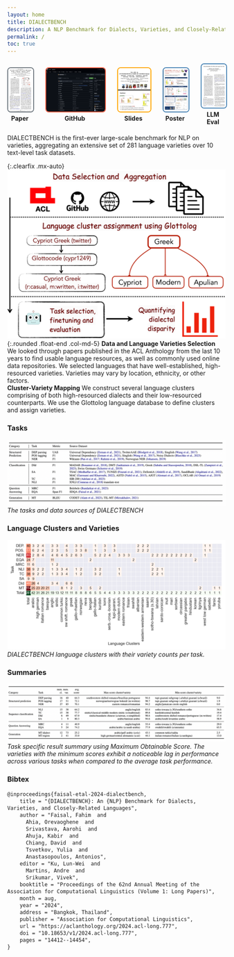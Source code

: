 ```yaml
---
layout: home
title: DIALECTBENCH
description: A NLP Benchmark for Dialects, Varieties, and Closely-Related Languages.
permalink: /
toc: true
---
```


<div class="button-container text-center">
  <a href="https://aclanthology.org/2024.acl-long.777.pdf" target="_blank" class="text-center">
    <img src="assets/theme/images/paper_preview.png" alt="Paper Preview" class="preview-image paper-border">
    <div>Paper</div>
  </a>
  <a href="https://github.com/ffaisal93/DialectBench" target="_blank" class="text-center">
    <img src="assets/theme/images/github_preview.png" alt="GitHub Preview" class="preview-image github-border">
    <div>GitHub</div>
  </a>
  <a href="https://drive.google.com/file/d/19M4vDHi8N8jtUEpjdhXlHGin51aGmHIt/view?usp=sharing" target="_blank" class="text-center">
    <img src="assets/theme/images/slides_preview.png" alt="Slides Preview" class="preview-image slides-border">
    <div>Slides</div>
  </a>
  <a href="https://drive.google.com/file/d/199TJFb9A6pj9zak61VmsjUD8VmoYaIJq/view?usp=sharing" target="_blank" class="text-center">
    <img src="assets/theme/images/poster_preview.png" alt="Poster Preview" class="preview-image poster-border">
    <div>Poster</div>
  </a>
  <a href="https://drive.google.com/file/d/1gitX2cbFCzvaCfbJqElPlaegviVzEX6m/view?usp=sharing" target="_blank" class="text-center">
    <img src="assets/theme/images/llm_eval_paper.png" alt="Paper (LLM Evaluation)" class="preview-image poster-border">
    <div>LLM Eval</div>
  </a>
</div>

<style>
  .button-container {
    display: flex;
    justify-content: center;
    align-items: center;
    gap: 30px;
    margin: 20px 0;
  }
  .button-container a {
    text-align: center;
    text-decoration: none;
    color: inherit;  /* Use the default text color */
  }
  .preview-image {
    display: block;
    margin: 0 auto 5px;
    height: 100px;
    border: 2px solid #ccc;  /* Default border color */
    border-radius: 8px;  /* Optional: rounded corners */
  }
  .paper-border {
    border-color: #6c757d; /* Gray border for Paper */
  }
  .github-border {
    border-color: #ff6347; /* Tomato border for GitHub */
  }
  .slides-border {
    border-color: #ffa500; /* Orange border for Slides */
  }
  .poster-border {
    border-color: #4682b4; /* Steel blue border for Poster */
  }
  .button-container div {
    font-weight: bold;  /* Make the text bold for emphasis */
    margin-top: 5px;  /* Add spacing between the image and text */
  }
</style>






DIALECTBENCH is the first-ever large-scale benchmark for NLP on varieties, aggregating an extensive set of 281 language varieties over 10 text-level task datasets.

{:.clearfix .mx-auto}
![alt text](assets/theme/images/dialectbench_framework.png){:.rounded .float-end .col-md-5}
**Data and Language Varieties Selection** We looked through papers published in the ACL Anthology from the last 10 years to find usable language resources, as well as commonly used online data repositories. We selected languages that
have well-established, high-resourced varieties. Varieties may vary by location, ethnicity, or other factors.<br>
**Cluster-Variety Mapping** We construct several language clusters comprising of both high-resourced dialects and their low-resourced counterparts. We use the Glottolog language database to define clusters and assign varieties.

### Tasks

![alt text](assets/theme/images/tasks.png)
_The tasks and data sources of DIALECTBENCH_

### Language Clusters and Varieties

![alt text](assets/theme/images/dialect_count.png)
_DIALECTBENCH language clusters with their variety counts per task._

### Summaries

![alt text](assets/theme/images/result_summary.png)
_Task specific result summary using Maximum Obtainable Score. The varieties with the minimum scores exhibit a noticeable lag in performance across various tasks when compared to the average task performance._


### Bibtex

```
@inproceedings{faisal-etal-2024-dialectbench,
    title = "{DIALECTBENCH}: An {NLP} Benchmark for Dialects, Varieties, and Closely-Related Languages",
    author = "Faisal, Fahim  and
      Ahia, Orevaoghene  and
      Srivastava, Aarohi  and
      Ahuja, Kabir  and
      Chiang, David  and
      Tsvetkov, Yulia  and
      Anastasopoulos, Antonios",
    editor = "Ku, Lun-Wei  and
      Martins, Andre  and
      Srikumar, Vivek",
    booktitle = "Proceedings of the 62nd Annual Meeting of the Association for Computational Linguistics (Volume 1: Long Papers)",
    month = aug,
    year = "2024",
    address = "Bangkok, Thailand",
    publisher = "Association for Computational Linguistics",
    url = "https://aclanthology.org/2024.acl-long.777",
    doi = "10.18653/v1/2024.acl-long.777",
    pages = "14412--14454",
}
```